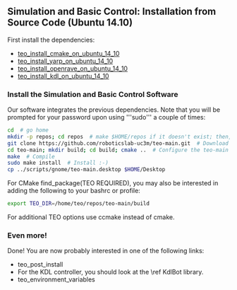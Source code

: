 ## Simulation and Basic Control: Installation from Source Code (Ubuntu 14.10)

First install the dependencies:
- [teo_install_cmake_on_ubuntu_14_10](teo_install_cmake_on_ubuntu_14_10.md) 
- [teo_install_yarp_on_ubuntu_14_10](teo_install_yarp_on_ubuntu_14_10.md)
- [teo_install_openrave_on_ubuntu_14_10](teo_install_openrave_on_ubuntu_14_10.md)
- [teo_install_kdl_on_ubuntu_14_10](teo_install_kdl_on_ubuntu_14_10.md)

### Install the Simulation and Basic Control Software

Our software integrates the previous dependencies. Note that you will be prompted for your password upon using '''sudo''' a couple of times:

```bash
cd  # go home
mkdir -p repos; cd repos  # make $HOME/repos if it doesn't exist; then, enter it
git clone https://github.com/roboticslab-uc3m/teo-main.git  # Download teo-main software from the repository
cd teo-main; mkdir build; cd build; cmake ..  # Configure the teo-main software
make  # Compile
sudo make install  # Install :-)
cp ../scripts/gnome/teo-main.desktop $HOME/Desktop
```

For CMake find_package(TEO REQUIRED), you may also be interested in adding the following to your bashrc or profile:
```bash
export TEO_DIR=/home/teo/repos/teo-main/build
```

For additional TEO options use ccmake instead of cmake.

### Even more!

Done! You are now probably interested in one of the following links:
- teo_post_install
- For the KDL controller, you should look at the \ref KdlBot library.
- teo_environment_variables


